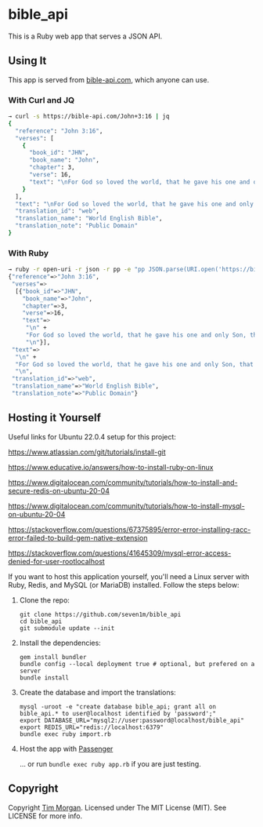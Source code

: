 # bible\_api

This is a Ruby web app that serves a JSON API.

## Using It

This app is served from [bible-api.com](https://bible-api.com/), which anyone can use.

### With Curl and JQ

```sh
→ curl -s https://bible-api.com/John+3:16 | jq
{
  "reference": "John 3:16",
  "verses": [
    {
      "book_id": "JHN",
      "book_name": "John",
      "chapter": 3,
      "verse": 16,
      "text": "\nFor God so loved the world, that he gave his one and only Son, that whoever believes in him should not perish, but have eternal life.\n\n"
    }
  ],
  "text": "\nFor God so loved the world, that he gave his one and only Son, that whoever believes in him should not perish, but have eternal life.\n\n",
  "translation_id": "web",
  "translation_name": "World English Bible",
  "translation_note": "Public Domain"
}
```

### With Ruby

```sh
→ ruby -r open-uri -r json -r pp -e "pp JSON.parse(URI.open('https://bible-api.com/John+3:16').read)"
{"reference"=>"John 3:16",
 "verses"=>
  [{"book_id"=>"JHN",
    "book_name"=>"John",
    "chapter"=>3,
    "verse"=>16,
    "text"=>
     "\n" +
     "For God so loved the world, that he gave his one and only Son, that whoever believes in him should not perish, but have eternal life.\n" +
     "\n"}],
 "text"=>
  "\n" +
  "For God so loved the world, that he gave his one and only Son, that whoever believes in him should not perish, but have eternal life.\n" +
  "\n",
 "translation_id"=>"web",
 "translation_name"=>"World English Bible",
 "translation_note"=>"Public Domain"}
```

## Hosting it Yourself

Useful links for Ubuntu 22.0.4 setup for this project:

https://www.atlassian.com/git/tutorials/install-git

https://www.educative.io/answers/how-to-install-ruby-on-linux

https://www.digitalocean.com/community/tutorials/how-to-install-and-secure-redis-on-ubuntu-20-04

https://www.digitalocean.com/community/tutorials/how-to-install-mysql-on-ubuntu-20-04

https://stackoverflow.com/questions/67375895/error-error-installing-racc-error-failed-to-build-gem-native-extension

https://stackoverflow.com/questions/41645309/mysql-error-access-denied-for-user-rootlocalhost

If you want to host this application yourself, you'll need a Linux server with Ruby, Redis, and MySQL (or MariaDB) installed. Follow the steps below:

1. Clone the repo:

   ```
   git clone https://github.com/seven1m/bible_api
   cd bible_api
   git submodule update --init
   ```

2. Install the dependencies:

   ```
   gem install bundler
   bundle config --local deployment true # optional, but prefered on a server
   bundle install
   ```

3. Create the database and import the translations:

   ```
   mysql -uroot -e "create database bible_api; grant all on bible_api.* to user@localhost identified by 'password';"
   export DATABASE_URL="mysql2://user:password@localhost/bible_api"
   export REDIS_URL="redis://localhost:6379"
   bundle exec ruby import.rb
   ```

4. Host the app with [Passenger](https://www.phusionpassenger.com/docs/advanced_guides/install_and_upgrade/standalone/install/)

   ... or run `bundle exec ruby app.rb` if you are just testing.

## Copyright

Copyright [Tim Morgan](https://timmorgan.org). Licensed under The MIT License (MIT). See LICENSE for more info.
